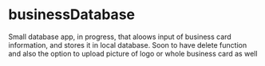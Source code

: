 # businessDatabase
Small database app, in progress, that aloows input of business card information, and stores it in local database.
Soon to have delete function and also the option to upload picture of logo or whole business card as well
